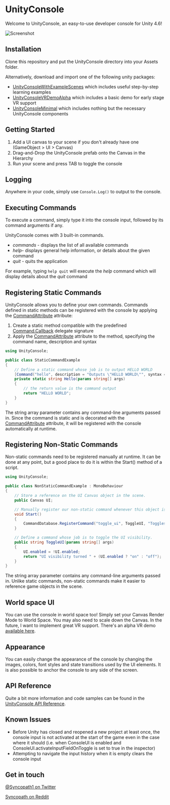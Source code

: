 UnityConsole
===============
Welcome to UnityConsole, an easy-to-use developer console for Unity 4.6!

![Screenshot](https://dl.dropboxusercontent.com/u/106740647/UnityConsole/ScreenshotCropped.jpg)

## Installation
Clone this repository and put the UnityConsole directory into your Assets folder.

Alternatively, download and import one of the following unity packages:
- [UnityConsoleWithExampleScenes](http://wenzil.github.io/UnityConsole/) which includes useful step-by-step learning examples
- [UnityConsoleVRDemoAlpha](http://wenzil.github.io/UnityConsole/)  which includes a basic demo for early stage VR support
- [UnityConsoleMinimal](http://wenzil.github.io/UnityConsole/) which includes nothing but the necessary UnityConsole components

## Getting Started
1. Add a UI canvas to your scene if you don't already have one (GameObject > UI > Canvas)
2. Drag-and-Drop the UnityConsole prefab onto the Canvas in the Hierarchy
3. Run your scene and press TAB to toggle the console

## Logging
Anywhere in your code, simply use ```Console.Log()``` to output to the console.

## Executing Commands
To execute a command, simply type it into the console input, followed by its command arguments if any. 

UnityConsole comes with 3 built-in commands.
- *commands* - displays the list of all available commands
- *help*- displays general help information, or details about the given command
- *quit* - quits the application

For example, typing ```help quit``` will execute the *help* command which will display details about the *quit* command

## Registering Static Commands
UnityConsole allows you to define your own commands. Commands defined in static methods can be registered with the console by applying the [CommandAttribute](http://wenzil.github.io/UnityConsole/index.html#unityconsole-namespace-commandattribute) attribute:

1. Create a static method compatible with the predefined [Command.Callback](http://wenzil.github.io/UnityConsole/index.html#unityconsole-namespace-command-callback) delegate signature
2. Apply the [CommandAttribute](http://wenzil.github.io/UnityConsole/index.html#unityconsole-namespace-commandattribute) attribute to the method, specifying the command name, description and syntax

```csharp
using UnityConsole;

public class StaticCommandExample
{
    // Define a static command whose job is to output HELLO WORLD
    [Command("hello", description = "Outputs \"HELLO WORLD\"", syntax = "hello")]
    private static string Hello(params string[] args)
    {
        // the return value is the command output
        return "HELLO WORLD";
    }
}
```

The string array parameter contains any command-line arguments passed in. Since the command is static and is decorated with the [CommandAttribute](http://wenzil.github.io/UnityConsole/index.html#unityconsole-namespace-commandattribute) attribute, it will be registered with the console automatically at runtime.

## Registering Non-Static Commands
Non-static commands need to be registered manually at runtime. It can be done at any point, but a good place to do it is within the Start() method of a script.

```csharp
using UnityConsole;

public class NonStaticCommandExample : MonoBehaviour
{
    // Store a reference on the UI Canvas object in the scene.
    public Canvas UI;

    // Manually register our non-static command whenever this object is initialized
    void Start()
    {
        CommandDatabase.RegisterCommand("toggle_ui", ToggleUI, "Toggles the UI visibility", "toggle_ui");
    }

    // Define a command whose job is to toggle the UI visibility.
    public string ToggleUI(params string[] args)
    {
        UI.enabled = !UI.enabled;
        return "UI visibility turned " + (UI.enabled ? "on" : "off");
    }
}
```

The string array parameter contains any command-line arguments passed in. Unlike static commands, non-static commands make it easier to reference game objects in the scene. 

## World space UI
You can use the console in world space too! Simply set your Canvas Render Mode to World Space. You may also need to scale down the Canvas. In the future, I want to implement great VR support. There's an alpha VR demo [available here](http://wenzil.github.io/UnityConsole/).

## Appearance
You can easily change the appearance of the console by changing the images, colors, font styles and state transitions used by the UI elements. It is also possible to anchor the console to any side of the screen.

## API Reference
Quite a bit more information and code samples can be found in the [UnityConsole API Reference](http://wenzil.github.io/UnityConsole/).

## Known Issues
- Before Unity has closed and reopened a new project at least once, the console input is not activated at the start of the game even in the case where it should (i.e. when ConsoleUI is enabled and ConsoleUI.activateInputFieldOnToggle is set to true in the inspector)
- Attempting to navigate the input history when it is empty clears the console input

## Get in touch
[@Syncopath1 on Twitter](https://twitter.com/Syncopath1)

[Syncopath on Reddit](http://www.reddit.com/user/Syncopath)
